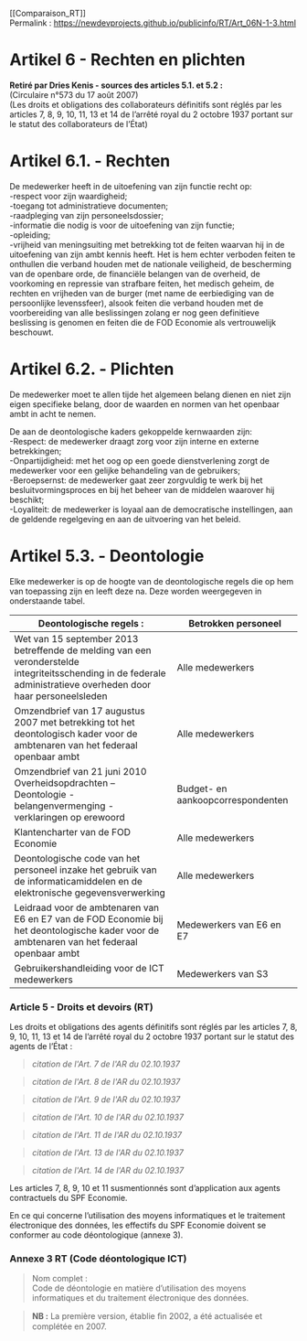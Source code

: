 [[Comparaison_RT]]  
Permalink : https://newdevprojects.github.io/publicinfo/RT/Art_06N-1-3.html

# Artikel 6 - Rechten en plichten

**Retiré par Dries Kenis - sources des articles 5.1. et 5.2 :**  
(Circulaire n°573 du 17 août 2007)  
(Les droits et obligations des collaborateurs définitifs sont réglés par les articles 7, 8, 9, 10, 11, 13 et 14 de l’arrêté royal du 2 octobre 1937 portant sur le statut des collaborateurs de l’État)

# Artikel 6.1. - Rechten

De medewerker heeft in de uitoefening van zijn functie recht op:  
-respect voor zijn waardigheid;  
-toegang tot administratieve documenten;  
-raadpleging van zijn personeelsdossier;  
-informatie die nodig is voor de uitoefening van zijn functie;  
-opleiding;  
-vrijheid van meningsuiting met betrekking tot de feiten waarvan hij in de uitoefening van zijn ambt kennis heeft. Het is hem echter verboden feiten te onthullen die verband houden met de nationale veiligheid, de bescherming van de openbare orde, de financiële belangen van de overheid, de voorkoming en repressie van strafbare feiten, het medisch geheim, de rechten en vrijheden van de burger (met name de eerbiediging van de persoonlijke 
levenssfeer), alsook feiten die verband houden met de voorbereiding van alle beslissingen zolang er nog geen definitieve beslissing is genomen en feiten die de FOD Economie als vertrouwelijk beschouwt. 

# Artikel 6.2. - Plichten

De medewerker moet te allen tijde het algemeen belang dienen en niet zijn eigen specifieke belang, door de waarden en normen van het openbaar ambt in acht te nemen.  

De aan de deontologische kaders gekoppelde kernwaarden zijn:  
-Respect: de medewerker draagt zorg voor zijn interne en externe betrekkingen;  
-Onpartijdigheid: met het oog op een goede dienstverlening zorgt de medewerker voor een gelijke behandeling van de gebruikers;  
-Beroepsernst: de medewerker gaat zeer zorgvuldig te werk bij het besluitvormingsproces en bij het beheer van de middelen waarover hij beschikt;  
-Loyaliteit: de medewerker is loyaal aan de democratische instellingen, aan de geldende regelgeving en aan de uitvoering van het beleid. 

# Artikel 5.3. - Deontologie 

Elke medewerker is op de hoogte van de deontologische regels die op hem van toepassing zijn en leeft deze na. Deze worden weergegeven in onderstaande tabel. 

| Deontologische regels :                                                                                                                                          | Betrokken personeel               |
| ---------------------------------------------------------------------------------------------------------------------------------------------------------------- | --------------------------------- |
| Wet van 15 september 2013 betreffende de melding van een veronderstelde integriteitsschending in de federale administratieve overheden door haar personeelsleden | Alle medewerkers                  |
| Omzendbrief van 17 augustus 2007 met betrekking tot het deontologisch kader voor de ambtenaren van het federaal openbaar ambt                                    | Alle medewerkers                  |
| Omzendbrief van 21 juni 2010 Overheidsopdrachten – Deontologie - belangenvermenging - verklaringen op erewoord                                                   | Budget- en aankoopcorrespondenten |
| Klantencharter van de FOD Economie                                                                                                                               | Alle medewerkers                  |
| Deontologische code van het personeel inzake het gebruik van de informaticamiddelen en de elektronische gegevensverwerking                                       | Alle medewerkers                  |
| Leidraad voor de ambtenaren van E6 en E7 van de FOD Economie bij het deontologische kader voor de ambtenaren van het federaal openbaar ambt                      | Medewerkers van E6 en E7          |
| Gebruikershandleiding voor de ICT medewerkers                                                                                                                    | Medewerkers van S3                 |

### Article 5 - Droits et devoirs (RT)

Les droits et obligations des agents définitifs sont réglés par les articles 7, 8, 9, 10, 11, 13 et 14 de l’arrêté royal du 2 octobre 1937 portant sur le statut des agents de l’État : 

> *citation de l'Art. 7 de l'AR du 02.10.1937*


> *citation de l'Art. 8 de l'AR du 02.10.1937*


> *citation de l'Art. 9 de l'AR du 02.10.1937*


> *citation de l'Art. 10 de l'AR du 02.10.1937*


> *citation de l'Art. 11 de l'AR du 02.10.1937*


> *citation de l'Art. 13 de l'AR du 02.10.1937*


> *citation de l'Art. 14 de l'AR du 02.10.1937*


Les articles 7, 8, 9, 10 et 11 susmentionnés sont d’application aux agents contractuels du SPF Economie. 

En ce qui concerne l’utilisation des moyens informatiques et le traitement électronique des données, les effectifs du SPF Economie doivent se conformer au code déontologique (annexe 3). 

### Annexe 3 RT (Code déontologique ICT)

> Nom complet :  
> Code de déontologie en matière d’utilisation des moyens informatiques et du traitement 
électronique des données.

> **NB :** La première version, établie ﬁn 2002, a été actualisée et complétée en 2007.

